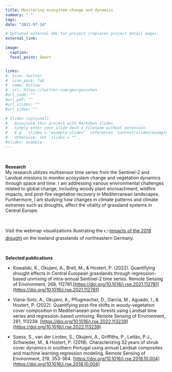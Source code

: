 ```yaml
---
title: Monitoring ecosystem change and dynamics
summary: " "
tags:
date: "2021-07-14"

# Optional external URL for project (replaces project detail page).
external_link:

image:
  caption: 
  focal_point: Smart


links:
#- icon: twitter
#  icon_pack: fab
#  name: Follow
#  url: https://twitter.com/georgecushen
#url_code: ""
#url_pdf: ""
#url_slides: ""
#url_video: ""

# Slides (optional).
#   Associate this project with Markdown slides.
#   Simply enter your slide deck's filename without extension.
#   E.g. `slides = "example-slides"` references `content/slides/example-slides.md`.
#   Otherwise, set `slides = ""`.
#slides: example
---
```


<br />

**Research**<br />
 My research utilizes multisensor time series from the Sentinel-2 and Landsat missions to monitor ecosystem change and vegetation dynamics through space and time. I am addressing various environmental challenges related to global change, including woody plant encroachment, wildfire impacts, and post-fire vegetation recovery in Mediterranean landscapes. Furthermore, I am studying how changes in climate patterns and climate extremes such as droughts, affect the vitality of grassland systems in Central Europe.

<br />

Visit the webmap visualizations illustrating the 👉[impacts of the 2018 drought](https://ows.geo.hu-berlin.de/webviewer/grassland_drought/index.html) on the lowland grasslands of northeastern Germany.



<br />

**Selected publications**<br />
* Kowalski, K., Okujeni, A., Brell, M., & Hostert, P. (2022). Quantifying drought effects in Central European grasslands through regression-based unmixing of intra-annual Sentinel-2 time series. Remote Sensing of Environment, 268, 112781.[https://doi.org/10.1016/j.rse.2021.112781](https://doi.org/10.1016/j.rse.2021.112781)

* Viana-Soto, A., Okujeni, A., Pflugmacher, D., García, M., Aguado, I., & Hostert, P. (2022). Quantifying post-fire shifts in woody-vegetation cover composition in Mediterranean pine forests using Landsat time series and regression-based unmixing. Remote Sensing of Environment, 281, 113239. [https://doi.org/10.1016/j.rse.2022.113239](https://doi.org/10.1016/j.rse.2022.113239)

* Suess, S., van der Linden, S., Okujeni, A., Griffiths, P., Leitão, P.J., Schwieder, M., & Hostert, P. (2018). Characterizing 32 years of shrub cover dynamics in southern Portugal using annual Landsat composites and machine learning regression modeling. Remote Sensing of Environment, 219, 353-364. [https://doi.org/10.1016/j.rse.2018.10.004](https://doi.org/10.1016/j.rse.2018.10.004)